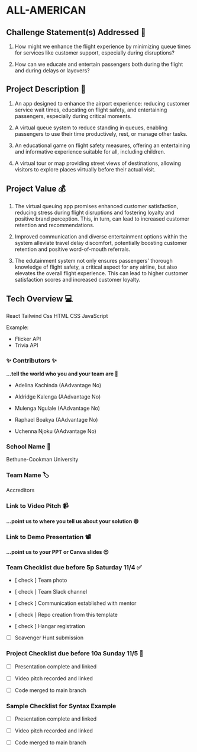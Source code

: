 # ALL-AMERICAN

## Challenge Statement(s) Addressed 🎯
1. How might we enhance the flight experience by minimizing queue times for services like customer support, especially during disruptions?

2. How can we educate and entertain passengers both during the flight and during delays or layovers?



## Project Description 🤯
1. An app designed to enhance the airport experience: reducing customer service wait times, educating on flight safety, and entertaining passengers, especially during critical moments.

2. A virtual queue system to reduce standing in queues, enabling passengers to use their time productively, rest, or manage other tasks.

3. An educational game on flight safety measures, offering an entertaining and informative experience suitable for all, including children.

4. A virtual tour or map providing street views of destinations, allowing visitors to explore places virtually before their actual visit.



## Project Value 💰

1. The virtual queuing app promises enhanced customer satisfaction, reducing stress during flight disruptions and fostering loyalty and positive brand perception. This, in turn, can lead to increased customer retention and recommendations.

2. Improved communication and diverse entertainment options within the system alleviate travel delay discomfort, potentially boosting customer retention and positive word-of-mouth referrals.

3. The edutainment system not only ensures passengers' thorough knowledge of flight safety, a critical aspect for any airline, but also elevates the overall flight experience. This can lead to higher customer satisfaction scores and increased customer loyalty.


## Tech Overview 💻
React
Tailwind Css
HTML
CSS
JavaScript


Example:
* Flicker API
* Trivia API



### ✨ Contributors ✨

**...tell the world who you and your team are 🙂**

* Adelina Kachinda (AAdvantage No)

* Aldridge Kalenga (AAdvantage No)

* Mulenga Ngulale (AAdvantage No)

* Raphael Boakya (AAdvantage No)

* Uchenna Njoku (AAdvantage No)


### School Name 🏫

Bethune-Cookman University


### Team Name 🏷

Accreditors


### Link to Video Pitch 📹

**...point us to where you tell us about your solution 😄**


### Link to Demo Presentation 📽

**...point us to your PPT or Canva slides 😍**


### Team Checklist due before 5p Saturday 11/4 ✅

- [ check ] Team photo

- [ check ] Team Slack channel

- [ check ] Communication established with mentor

- [ check ] Repo creation from this template

- [ check ] Hangar registration

- [ ] Scavenger Hunt submission


### Project Checklist due before 10a Sunday 11/5 🏁

- [ ] Presentation complete and linked

- [ ] Video pitch recorded and linked

- [ ] Code merged to main branch


### Sample Checklist for Syntax Example

- [ ] Presentation complete and linked

- [ ] Video pitch recorded and linked

- [ ] Code merged to main branch